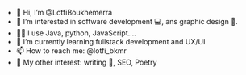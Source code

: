 - 👋 Hi, I’m @LotfiBoukhemerra
- 👀 I’m interested in software development 💻, ans graphic design 🎨.
- 👨‍💻 I use Java, python, JavaScript....
- 🌱 I’m currently learning fullstack development and UX/UI
- 📫 How to reach me: @lotfi_bkmr
- 📌 My other interest: writing 📝, SEO, Poetry 

<!---
LotfiBoukhemerra/LotfiBoukhemerra is a ✨ special ✨ repository because its `README.md` (this file) appears on your GitHub profile.
You can click the Preview link to take a look at your changes.
--->

